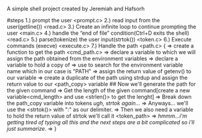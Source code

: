 A simple shell project created by Jeremiah and Hafsorh



#steps
1.) prompt the user <prompt.c>
2.) read input from the user(getline())  <read.c>
3.) Create an infinite loop to continue prompting the user   <main.c>
4.) handle the “end of file” condition(Ctrl+D exits the shell) <read.c>
5.) parse(tokenize) the user input(strtok())   <token.c>
6.) Execute commands (execve)   <execute.c>
7.) Handle the path   <path.c>
{
    => create a function to get the path <cmd_path.c>
    => declare a variable to which we will assign the path obtained from the environment variables <path>
    => declare a variable to hold a copy of <path>
    => use <getenv> to search for the environment variable name which in our case is "PATH"
    => assign the return value of getenv() to our <path> variable
    => create a duplicate of the path using strdup and assign the return value to our <path_copy> variable
    ## Now we'll generate the path for the given command
    => Get the length of the given command[create a new variable<cmd_length> and use <strlen()> to get the lenght]
    => Break down the path_copy variable into tokens *ugh, strtok again...*
    => Anyways... we'll use the <strtok()> with ":" as our delimiter.
    => Then we also need a variable to hold the return value of strtok we'll call it <token_path>
    => *hmmm...i'm getting tired of typing all this and the next steps are a bit complicated so i'll just summarize.*
    => 
}
